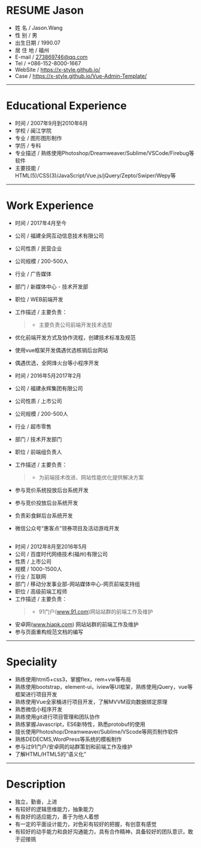 # RESUME Jason

 - 姓 名 / Jason.Wang
 - 性 别 / 男
 - 出生日期 / 1990.07
 - 居 住 地 / 福州
 - E-mail / 273869746@qq.com
 - Tel / +086-152-8000-1667
 - WebSite / https://x-style.github.io/
 - Case / https://x-style.github.io/Vue-Admin-Template/
 
---

# Educational Experience
 - 时间 / 2007年9月到2010年6月
 - 学校 / 闽江学院
 - 专业 / 图形图形制作
 - 学历 / 专科
 - 专业描述 / 熟练使用Photoshop/Dreamweaver/Sublime/VSCode/Firebug等软件
 - 主要技能 / HTML(5)/CSS(3)/JavaScript/Vue.js/jQuery/Zepto/Swiper/Wepy等

---

# Work Experience


 - 时间 / 2017年4月至今
 - 公司 / 福建全网互动信息技术有限公司
 - 公司性质 / 民营企业
 - 公司规模 / 200-500人
 - 行业 / 广告媒体
 - 部门 / 新媒体中心 - 技术开发部
 - 职位 / WEB前端开发
 - 工作描述 / 主要负责：
    > - 主要负责公司前端开发技术选型
- 优化前端开发方式及协作流程，创建技术标准及规范
- 使用vue框架开发偶遇优选核销后台网站
- 偶遇优选，全网烽火台等小程序开发



 - 时间 / 2016年5月2017年2月
 - 公司 / 福建永辉集团有限公司
 - 公司性质 / 上市公司
 - 公司规模 / 200-500人
 - 行业 / 超市零售
 - 部门 / 技术开发部门
 - 职位 / 前端组负责人
 - 工作描述 / 主要负责：
    > - 为前端技术改进、网站性能优化提供解决方案
- 参与竞价系统投放后台系统开发
- 参与竞价投放后台系统开发
- 负责彩食鲜后台系统开发
- 微信公众号“惠客点”领券项目及活动游戏开发

##

 - 时间 / 2012年8月至2016年5月
 - 公司 / 百度时代网络技术(福州)有限公司
 - 性质 / 上市公司
 - 规模 / 1000-1500人
 - 行业 / 互联网
 - 部门 / 移动分发事业部-网站媒体中心-网页前端支持组
 - 职位 / 高级前端工程师
 - 工作描述 / 主要负责：
    > - 91门户(www.91.com)网站站群的前端工作及维护
- 安卓网(www.hiapk.com) 网站站群的前端工作及维护
- 参与页面重构规范文档的编写


---

# Speciality

 - 熟练使用html5+css3，掌握flex，rem+vw等布局
 - 熟练使用bootstrap，element-ui，iview等UI框架，熟练使用jQuery，vue等框架进行项目开发
 - 熟练使用Vue全家桶进行项目开发，了解MVVM双向数据绑定原理
 - 熟悉微信小程序开发
 - 熟练使用git进行项目管理和团队协作
 - 熟练掌握Javascript，ES6新特性，熟悉protobuf的使用
 - 擅长使用Photoshop/Dreamweaver/Sublime/VScode等网页制作软件
 - 熟练DEDECMS,WordPress等系统的模板制作
 - 参与过91门户/安卓网的站群策划和前端工作及维护
 - 了解HTML/HTML5的“语义化”


---

# Description

 - 独立，勤奋，上进
 - 有较好的逻辑思维能力，抽象能力
 - 有良好的适应能力，善于为他人着想
 - 有一定的平面设计能力，对色彩有较好的把握，有创意有感觉
 - 有较好的动手能力和良好沟通能力，具有合作精神，具备较好的团队意识，敢于迎接挑
